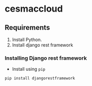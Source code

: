 # cesmaccloud
## Requirements
  1. Install Python.
  2. Install django rest framework

### Installing Django rest framework
* Install using `pip`

```
pip install djangorestframework
```
